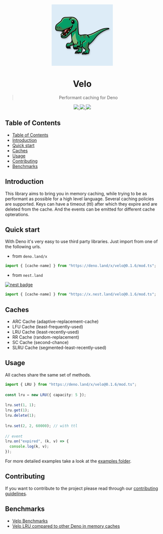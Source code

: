 <p align="center">
<img src="https://raw.githubusercontent.com/velo-org/velo/master/media/velo-logo.svg" width="200">

<h1 align="center">Velo</h1>
<blockquote align="center">Performant caching for Deno</blockquote>
</p>
<p align="center">
  <a href="https://github.com/velo-org/velo/actions?query=workflow%3Atests">
    <img src="https://github.com/velo-org/velo/workflows/tests/badge.svg">
  </a>
  <a href="https://github.com/velo-org/velo/releases">
    <img src="https://img.shields.io/github/v/tag/velo-org/velo?label=version">
  </a>
  <a href="https://doc.deno.land/https/deno.land/x/velo@0.1.6/mod.ts">
    <img src="https://img.shields.io/badge/%E2%80%8E-docs-blue.svg?logo=deno">
  </a>
</p>

## Table of Contents

- [Table of Contents](#table-of-contents)
- [Introduction](#introduction)
- [Quick start](#quick-start)
- [Caches](#caches)
- [Usage](#usage)
- [Contributing](#contributing)
- [Benchmarks](#benchmarks)

## Introduction

This library aims to bring you in memory caching, while trying to be as
performant as possible for a high level language. Several caching policies are
supported. Keys can have a timeout (ttl) after which they expire and are deleted
from the cache. And the events can be emitted for different cache opterations.

## Quick start

With Deno it's very easy to use third party libraries. Just import from one of
the following urls.

- from `deno.land/x`

```ts
import { [cache-name] } from "https://deno.land/x/velo@0.1.6/mod.ts";
```

- from `nest.land`

[![nest badge](https://nest.land/badge.svg)](https://nest.land/package/velo)

```ts
import { [cache-name] } from "https://x.nest.land/velo@0.1.6/mod.ts";
```

## Caches

- ARC Cache (adaptive-replacement-cache)
- LFU Cache (least-frequently-used)
- LRU Cache (least-recently-used)
- RR Cache (random-replacement)
- SC Cache (second-chance)
- SLRU Cache (segmented-least-recently-used)

## Usage

All caches share the same set of methods.

```ts
import { LRU } from "https://deno.land/x/velo@0.1.6/mod.ts";

const lru = new LRU({ capacity: 5 });

lru.set(1, 1);
lru.get(1);
lru.delete(1);

lru.set(2, 2, 60000); // with ttl

// event
lru.on("expired", (k, v) => {
  console.log(k, v);
});
```

For more detailed examples take a look at the [examples folder](./examples).

## Contributing

If you want to contribute to the project please read through our
[contributing guidelines](./CONTRIBUTING.md).

## Benchmarks

- [Velo Benchmarks](./benchmark/results.md)
- [Velo LRU compared to other Deno in memory
  caches](https://github.com/velo-org/velo-benchmarks#readme)
